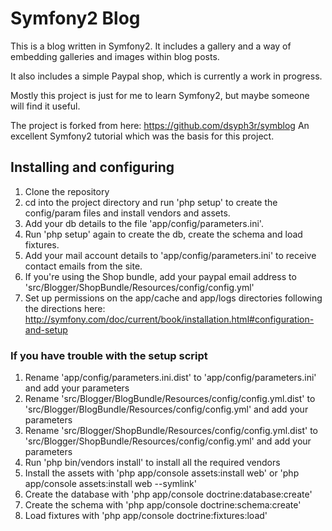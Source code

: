 # Symfony2 Blog

This is a blog written in Symfony2. It includes a gallery and a way of embedding galleries and images within blog posts.

It also includes a simple Paypal shop, which is currently a work in progress.

Mostly this project is just for me to learn Symfony2, but maybe someone will find it useful.

The project is forked from here: https://github.com/dsyph3r/symblog
An excellent Symfony2 tutorial which was the basis for this project.

## Installing and configuring

 1. Clone the repository
 2. cd into the project directory and run 'php setup' to create the config/param files and install vendors and assets.
 3. Add your db details to the file 'app/config/parameters.ini'.
 4. Run 'php setup' again to create the db, create the schema and load fixtures.
 5. Add your mail account details to 'app/config/parameters.ini' to receive contact emails from the site.
 6. If you're using the Shop bundle, add your paypal email address to 'src/Blogger/ShopBundle/Resources/config/config.yml'
 7. Set up permissions on the app/cache and app/logs directories following the directions here: http://symfony.com/doc/current/book/installation.html#configuration-and-setup
 
### If you have trouble with the setup script
 
 1. Rename 'app/config/parameters.ini.dist' to 'app/config/parameters.ini' and add your parameters
 2. Rename 'src/Blogger/BlogBundle/Resources/config/config.yml.dist' to 'src/Blogger/BlogBundle/Resources/config/config.yml' and add your parameters
 3. Rename 'src/Blogger/ShopBundle/Resources/config/config.yml.dist' to 'src/Blogger/ShopBundle/Resources/config/config.yml' and add your parameters
 4. Run 'php bin/vendors install' to install all the required vendors
 5. Install the assets with 'php app/console assets:install web' or  'php app/console assets:install web --symlink'
 6. Create the database with 'php app/console doctrine:database:create'
 7. Create the schema with 'php app/console doctrine:schema:create'
 8. Load fixtures with 'php app/console doctrine:fixtures:load'